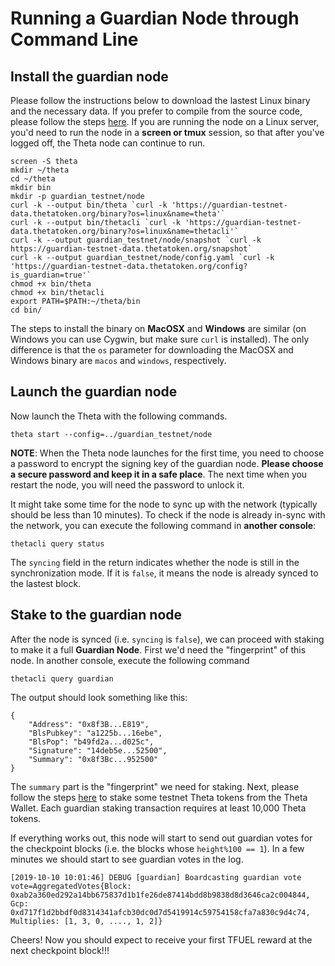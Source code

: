 # Running a Guardian Node through Command Line

## Install the guardian node

Please follow the instructions below to download the lastest Linux binary and the necessary data. If you prefer to compile from the source code, please follow the steps [here](./COMPILE.md#install-guardian-node-from-source-code). If you are running the node on a Linux server, you'd need to run the node in a **screen or tmux** session, so that after you've logged off, the Theta node can continue to run.

```
screen -S theta
mkdir ~/theta
cd ~/theta
mkdir bin
mkdir -p guardian_testnet/node
curl -k --output bin/theta `curl -k 'https://guardian-testnet-data.thetatoken.org/binary?os=linux&name=theta'`
curl -k --output bin/thetacli `curl -k 'https://guardian-testnet-data.thetatoken.org/binary?os=linux&name=thetacli'`
curl -k --output guardian_testnet/node/snapshot `curl -k https://guardian-testnet-data.thetatoken.org/snapshot`
curl -k --output guardian_testnet/node/config.yaml `curl -k 'https://guardian-testnet-data.thetatoken.org/config?is_guardian=true'`
chmod +x bin/theta
chmod +x bin/thetacli
export PATH=$PATH:~/theta/bin
cd bin/
```

The steps to install the binary on **MacOSX** and **Windows** are similar (on Windows you can use Cygwin, but make sure `curl` is installed). The only difference is that the `os` parameter for downloading the MacOSX and Windows binary are `macos` and `windows`, respectively.

## Launch the guardian node

Now launch the Theta with the following commands.

```
theta start --config=../guardian_testnet/node
```

**NOTE**: When the Theta node launches for the first time, you need to choose a password to encrypt the signing key of the guardian node. **Please choose a secure password and keep it in a safe place**. The next time when you restart the node, you will need the password to unlock it.

It might take some time for the node to sync up with the network (typically should be less than 10 minutes). To check if the node is already in-sync with the network, you can execute the following command in **another console**:

```
thetacli query status
```

The `syncing` field in the return indicates whether the node is still in the synchronization mode. If it is `false`, it means the node is already synced to the lastest block.

## Stake to the guardian node

After the node is synced (i.e. `syncing` is `false`), we can proceed with staking to make it a full **Guardian Node**. First we'd need the "fingerprint" of this node. In another console, execute the following command

```
thetacli query guardian
```

The output should look something like this:

```
{
    "Address": "0x8f3B...E819",
    "BlsPubkey": "a1225b...16ebe",
    "BlsPop": "b49fd2a...d025c",
    "Signature": "14deb5e...52500",
    "Summary": "0x8f3Bc...952500"
}
```

The `summary` part is the "fingerprint" we need for staking. Next, please follow the steps [here](./GUI.md#stake-to-the-guardian-node) to stake some testnet Theta tokens from the Theta Wallet. Each guardian staking transaction requires at least 10,000 Theta tokens.

If everything works out, this node will start to send out guardian votes for the checkpoint blocks (i.e. the blocks whose `height%100 == 1`). In a few minutes we should start to see guardian votes in the log.

```
[2019-10-10 10:01:46] DEBUG [guardian] Boardcasting guardian vote vote=AggregatedVotes{Block: 0xab2a360ed292a14bb675837d1b1fe26de87414bdd8b9838d8d3646ca2c004844, Gcp: 0xd717f1d2bbdf0d8314341afcb30dc0d7d5419914c59754158cfa7a830c9d4c74,  Multiplies: [1, 3, 0, ...., 1, 2]}
```

Cheers! Now you should expect to receive your first TFUEL reward at the next checkpoint block!!!

